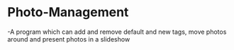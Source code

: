 # Photo-Management
-A program which can add and remove default and new tags, move photos around and present photos in a slideshow
